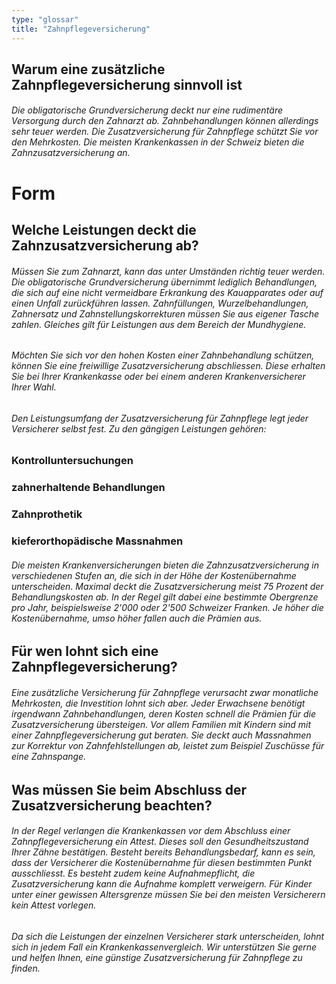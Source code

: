 ```yaml
---
type: "glossar"
title: "Zahnpflegeversicherung"
---
```


## Warum eine zusätzliche Zahnpflegeversicherung sinnvoll ist

###### Die obligatorische Grundversicherung deckt nur eine rudimentäre Versorgung durch den Zahnarzt ab. Zahnbehandlungen können allerdings sehr teuer werden. Die Zusatzversicherung für Zahnpflege schützt Sie vor den Mehrkosten. Die meisten Krankenkassen in der Schweiz bieten die Zahnzusatzversicherung an.

# Form

## Welche Leistungen deckt die Zahnzusatzversicherung ab?

###### Müssen Sie zum Zahnarzt, kann das unter Umständen richtig teuer werden. Die obligatorische Grundversicherung übernimmt lediglich Behandlungen, die sich auf eine nicht vermeidbare Erkrankung des Kauapparates oder auf einen Unfall zurückführen lassen. Zahnfüllungen, Wurzelbehandlungen, Zahnersatz und Zahnstellungskorrekturen müssen Sie aus eigener Tasche zahlen. Gleiches gilt für Leistungen aus dem Bereich der Mundhygiene.

###### Möchten Sie sich vor den hohen Kosten einer Zahnbehandlung schützen, können Sie eine freiwillige Zusatzversicherung abschliessen. Diese erhalten Sie bei Ihrer Krankenkasse oder bei einem anderen Krankenversicherer Ihrer Wahl.

###### Den Leistungsumfang der Zusatzversicherung für Zahnpflege legt jeder Versicherer selbst fest. Zu den gängigen Leistungen gehören:

### Kontrolluntersuchungen

### zahnerhaltende Behandlungen

### Zahnprothetik

### kieferorthopädische Massnahmen

###### Die meisten Krankenversicherungen bieten die Zahnzusatzversicherung in verschiedenen Stufen an, die sich in der Höhe der Kostenübernahme unterscheiden. Maximal deckt die Zusatzversicherung meist 75 Prozent der Behandlungskosten ab. In der Regel gilt dabei eine bestimmte Obergrenze pro Jahr, beispielsweise 2'000 oder 2'500 Schweizer Franken. Je höher die Kostenübernahme, umso höher fallen auch die Prämien aus.

## Für wen lohnt sich eine Zahnpflegeversicherung?

###### Eine zusätzliche Versicherung für Zahnpflege verursacht zwar monatliche Mehrkosten, die Investition lohnt sich aber. Jeder Erwachsene benötigt irgendwann Zahnbehandlungen, deren Kosten schnell die Prämien für die Zusatzversicherung übersteigen. Vor allem Familien mit Kindern sind mit einer Zahnpflegeversicherung gut beraten. Sie deckt auch Massnahmen zur Korrektur von Zahnfehlstellungen ab, leistet zum Beispiel Zuschüsse für eine Zahnspange.

## Was müssen Sie beim Abschluss der Zusatzversicherung beachten?

###### In der Regel verlangen die Krankenkassen vor dem Abschluss einer Zahnpflegeversicherung ein Attest. Dieses soll den Gesundheitszustand Ihrer Zähne bestätigen. Besteht bereits Behandlungsbedarf, kann es sein, dass der Versicherer die Kostenübernahme für diesen bestimmten Punkt ausschliesst. Es besteht zudem keine Aufnahmepflicht, die Zusatzversicherung kann die Aufnahme komplett verweigern. Für Kinder unter einer gewissen Altersgrenze müssen Sie bei den meisten Versicherern kein Attest vorlegen.

###### Da sich die Leistungen der einzelnen Versicherer stark unterscheiden, lohnt sich in jedem Fall ein Krankenkassenvergleich. Wir unterstützen Sie gerne und helfen Ihnen, eine günstige Zusatzversicherung für Zahnpflege zu finden.
